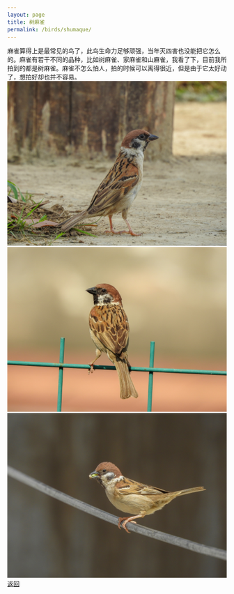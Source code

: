 ```yaml
---
layout: page
title: 树麻雀
permalink: /birds/shumaque/
---
```

麻雀算得上是最常见的鸟了，此鸟生命力足够顽强，当年灭四害也没能把它怎么的。麻雀有若干不同的品种，比如树麻雀、家麻雀和山麻雀，我看了下，目前我所拍到的都是树麻雀。麻雀不怎么怕人，拍的时候可以离得很近，但是由于它太好动了，想拍好却也并不容易。 
![](../picture/树麻雀/DSCN2512.jpg)
![](../picture/树麻雀/DSCN2978.jpg)
![](../picture/树麻雀/DSCN8523.jpg)
[返回](../../)
